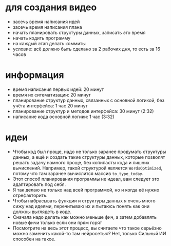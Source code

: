 # для создания видео

* засечь время написания идей
* засечь время написания плана
* начать планировать структуры данных, записать это время
* начать кодить программу
* на каждый этап делать коммиты
* условие: всё должно быть сделано за 2 рабочих дня, то есть за 16 часов

# информация

* время написания первых идей: 20 минут
* время их ситематизации: 20 минут
* планирование структур данных, связанных с основной логикой, без учёта интерфейса: 1 час 20 минут
* планирование структур и методов интерфейса: 30 минут (2:32)
* написание кода основной логики: 1 час (3:32)

# идеи

* Чтобы код был проще, надо не только заранее продумать структуры данных, а ещё и создать такие структуры данных, которые позволят решать задачу намного проще, без копипасты кода и лишних вычислений. Например, такой структурой является `WordsOptimized`, потому что там заранее вычислится массив `to_type_today`.
* Этот способ планирования программы не идеал, вам следует это адаптировать под себя.
* Я так делаю не только над всей программой, но и когда её нужно отрефакторить.
* Чтобы набрасывать функции и структуры данных я очень много сижу над идеями, перечитываю их и пытаюсь понять как они должны выглядеть в коде.
* Сначала надо делать как можно меньше фич, а затем добавлять новые фичи только если они прям горят
* Посмотрите на весь этот процесс, вы считаете что такое серьёзно можно заменить какой-то там нейросетью? Нет, только Сильный ИИ способен на такое.